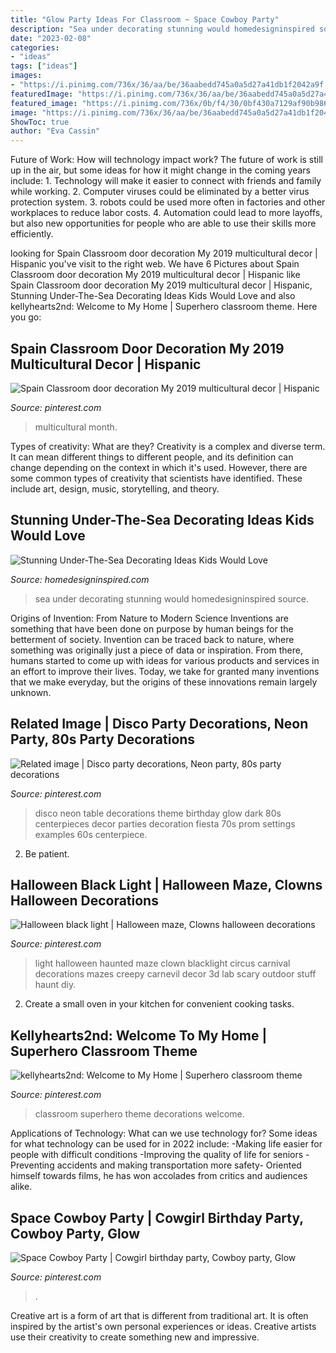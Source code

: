 ```yaml
---
title: "Glow Party Ideas For Classroom ~ Space Cowboy Party"
description: "Sea under decorating stunning would homedesigninspired source"
date: "2023-02-08"
categories:
- "ideas"
tags: ["ideas"]
images:
- "https://i.pinimg.com/736x/36/aa/be/36aabedd745a0a5d27a41db1f2042a9f.jpg"
featuredImage: "https://i.pinimg.com/736x/36/aa/be/36aabedd745a0a5d27a41db1f2042a9f.jpg"
featured_image: "https://i.pinimg.com/736x/0b/f4/30/0bf430a7129af90b9866c4650525ceb5.jpg"
image: "https://i.pinimg.com/736x/36/aa/be/36aabedd745a0a5d27a41db1f2042a9f.jpg"
ShowToc: true
author: "Eva Cassin"
---
```



Future of Work: How will technology impact work?
The future of work is still up in the air, but some ideas for how it might change in the coming years include: 1. Technology will make it easier to connect with friends and family while working. 
2. Computer viruses could be eliminated by a better virus protection system. 
3. robots could be used more often in factories and other workplaces to reduce labor costs. 
4. Automation could lead to more layoffs, but also new opportunities for people who are able to use their skills more efficiently.

	

		
looking for Spain Classroom door decoration My 2019 multicultural decor | Hispanic you've visit to the right web. We have 6 Pictures about Spain Classroom door decoration My 2019 multicultural decor | Hispanic like Spain Classroom door decoration My 2019 multicultural decor | Hispanic, Stunning Under-The-Sea Decorating Ideas Kids Would Love and also kellyhearts2nd: Welcome to My Home | Superhero classroom theme. Here you go:
		
    
## Spain Classroom Door Decoration My 2019 Multicultural Decor | Hispanic

<img loading=lazy src="https://i.pinimg.com/736x/d6/47/93/d64793872225df1fe7cae253afb195bf.jpg" onerror="this.onerror=null;this.src='https://tse2.mm.bing.net/th?id=OIP.DKoppzkuE0biNzFcp3uwEQHaJ3&amp;pid=15.1';" alt="Spain Classroom door decoration My 2019 multicultural decor | Hispanic">

_Source: pinterest.com_

>multicultural month. 

	

Types of creativity: What are they?
Creativity is a complex and diverse term. It can mean different things to different people, and its definition can change depending on the context in which it's used. However, there are some common types of creativity that scientists have identified. These include art, design, music, storytelling, and
theory.

    
## Stunning Under-The-Sea Decorating Ideas Kids Would Love

<img loading=lazy src="http://www.homedesigninspired.com/wp-content/uploads/2017/06/under-the-sea-decorating-inspiration-6-1-2.jpg" onerror="this.onerror=null;this.src='https://tse4.mm.bing.net/th?id=OIP.5IfXx8wsFnhdZ2EQ9l_TXQHaNJ&amp;pid=15.1';" alt="Stunning Under-The-Sea Decorating Ideas Kids Would Love">

_Source: homedesigninspired.com_

>sea under decorating stunning would homedesigninspired source. 

	

Origins of Invention: From Nature to Modern Science
Inventions are something that have been done on purpose by human beings for the betterment of society. Invention can be traced back to nature, where something was originally just a piece of data or inspiration. From there, humans started to come up with ideas for various products and services in an effort to improve their lives. Today, we take for granted many inventions that we make everyday, but the origins of these innovations remain largely unknown.

    
## Related Image | Disco Party Decorations, Neon Party, 80s Party Decorations

<img loading=lazy src="https://i.pinimg.com/736x/e8/16/74/e81674e29c1b6c0f2c132ce0e1e5247c.jpg" onerror="this.onerror=null;this.src='https://tse2.mm.bing.net/th?id=OIP.DCVwXniPWuq-0JVIejKjsgHaJ6&amp;pid=15.1';" alt="Related image | Disco party decorations, Neon party, 80s party decorations">

_Source: pinterest.com_

>disco neon table decorations theme birthday glow dark 80s centerpieces decor parties decoration fiesta 70s prom settings examples 60s centerpiece. 

	

2. Be patient.

    
## Halloween Black Light | Halloween Maze, Clowns Halloween Decorations

<img loading=lazy src="https://i.pinimg.com/736x/36/aa/be/36aabedd745a0a5d27a41db1f2042a9f.jpg" onerror="this.onerror=null;this.src='https://tse4.mm.bing.net/th?id=OIP.9klknFAmn1XbYx-quHp2VAHaJ4&amp;pid=15.1';" alt="Halloween black light | Halloween maze, Clowns halloween decorations">

_Source: pinterest.com_

>light halloween haunted maze clown blacklight circus carnival decorations mazes creepy carnevil decor 3d lab scary outdoor stuff haunt diy. 

	

2. Create a small oven in your kitchen for convenient cooking tasks.

    
## Kellyhearts2nd: Welcome To My Home | Superhero Classroom Theme

<img loading=lazy src="https://i.pinimg.com/736x/0b/f4/30/0bf430a7129af90b9866c4650525ceb5.jpg" onerror="this.onerror=null;this.src='https://tse4.mm.bing.net/th?id=OIP.5Pl11tX7rbUH5oB4aYpeEQAAAA&amp;pid=15.1';" alt="kellyhearts2nd: Welcome to My Home | Superhero classroom theme">

_Source: pinterest.com_

>classroom superhero theme decorations welcome. 

	

Applications of Technology: What can we use technology for?
Some ideas for what technology can be used for in 2022 include: 
-Making life easier for people with difficult conditions 
-Improving the quality of life for seniors 
-Preventing accidents and making transportation more safety- Oriented himself towards films, he has won accolades from critics and audiences alike.

    
## Space Cowboy Party | Cowgirl Birthday Party, Cowboy Party, Glow

<img loading=lazy src="https://i.pinimg.com/736x/d7/e8/90/d7e89002dbb1155f44064e6820b08266.jpg" onerror="this.onerror=null;this.src='https://tse4.mm.bing.net/th?id=OIP.UJ2PYCnZpMoz1enD7bxDagHaJ3&amp;pid=15.1';" alt="Space Cowboy Party | Cowgirl birthday party, Cowboy party, Glow">

_Source: pinterest.com_

>. 

	

Creative art is a form of art that is different from traditional art. It is often inspired by the artist's own personal experiences or ideas. Creative artists use their creativity to create something new and impressive.


